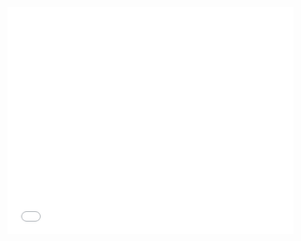<iframe title="Chart: Pennsylvania Veteran Suicides 4th Highest" aria-describedby="Pennsylvania suffered 2205 veteran suicides between 2005 and 2011." id="datawrapper-chart-RPsae" src="//datawrapper.dwcdn.net/RPsae/1/" scrolling="no" frameborder="0" style="width: 0; min-width: 100% !important;" height="400"></iframe><script type="text/javascript">!function(){"use strict";window.addEventListener("message",function(a){if(void 0!==a.data["datawrapper-height"])for(var t in a.data["datawrapper-height"]){var e=document.getElementById("datawrapper-chart-"+t);e&&(e.style.height=a.data["datawrapper-height"][t]+"px")}})}();</script>
